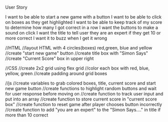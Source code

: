 User Story

I want to be able to start a new game with a button
I want to be able to click on boxes as they get highlighted
I want to be able to keep track of my score to determine how many I got correct in a row
I want the buttons to make a sound on click
I want the title to tell user they are an expert if they get 10 or more correct
I want it to buzz when I get it wrong

//HTML
//layout HTML with 4 circles(boxes) red,green, blue and yellow
//create "start new game" button
//create title box with "Simon Says"
//create "Current Score" box in upper right

//CSS
//create 2x2 grid using flex grid
//color each box with red, blue, yellow, green
//create padding around grid boxes

//js
//create variables to grab colored boxes, title, current score and start new game button
//create functions to highlight random buttons and wait for user response before moving on
//create function to track user input and put into an array
//create function to store current score in "current score box"
//create function to reset game after player chooses button incorrectly
//create function to add "you are an expert" to the "Simon Says...." in title if more than 10 correct
